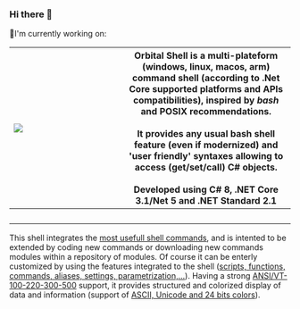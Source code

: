 ### Hi there 👋  
🔭I'm currently working on:

<img src="docs/assets/img/robotazteque.png" align="top" style="float:left;margin-right:8px"/> | <b>Orbital Shell</b> is a multi-plateform (**windows, linux, macos, arm**) command shell (according to .Net Core supported platforms and APIs compatibilities), inspired by <b><i>bash</i></b> and **POSIX** recommendations.<br><br>It provides any usual bash shell feature (even if modernized) and 'user friendly' syntaxes allowing to access (get/set/call) C# objects.<br><br>Developed using **C# 8, .NET Core 3.1/Net 5 and .NET Standard 2.1**
-- | --
&nbsp;&nbsp;&nbsp;&nbsp;&nbsp;&nbsp;&nbsp;&nbsp;&nbsp;&nbsp;&nbsp;&nbsp;&nbsp;&nbsp;&nbsp;&nbsp;&nbsp;&nbsp;&nbsp;&nbsp;&nbsp;&nbsp;&nbsp;&nbsp;&nbsp;&nbsp;&nbsp;&nbsp;&nbsp;&nbsp;&nbsp;&nbsp;&nbsp;&nbsp;&nbsp;&nbsp;&nbsp;&nbsp;&nbsp;&nbsp;&nbsp;&nbsp;&nbsp; | &nbsp;

This shell integrates the <u>most usefull shell commands</u>, and is intented to be extended by coding new commands or downloading new commands modules within a repository of modules. Of course it can be enterly customized by using the features integrated to the shell (<u>scripts, functions, commands, aliases, settings, parametrization,...</u>). Having a strong <u>ANSI/VT-100-220-300-500</u> support, it provides structured and colorized display of data and information (support of <u>ASCII, Unicode and 24 bits colors</u>).

<!--
**franck-gaspoz/franck-gaspoz** is a ✨ _special_ ✨ repository because its `README.md` (this file) appears on your GitHub profile.

Here are some ideas to get you started:

- 🔭 I’m currently working on ...
- 🌱 I’m currently learning ...
- 👯 I’m looking to collaborate on ...
- 🤔 I’m looking for help with ...
- 💬 Ask me about ...
- 📫 How to reach me: ...
- 😄 Pronouns: ...
- ⚡ Fun fact: ...
-->
